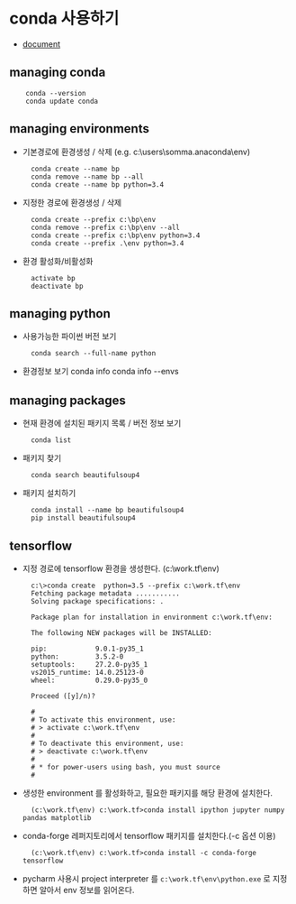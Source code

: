 # conda 사용하기

+ [document](http://conda.pydata.org/docs/index.html)

## managing conda

        conda --version
        conda update conda

## managing environments

+ 기본경로에 환경생성 / 삭제 (e.g. c:\users\somma\.anaconda\env)

        conda create --name bp
        conda remove --name bp --all
        conda create --name bp python=3.4 

+ 지정한 경로에 환경생성 / 삭제

        conda create --prefix c:\bp\env
        conda remove --prefix c:\bp\env --all
        conda create --prefix c:\bp\env python=3.4 
        conda create --prefix .\env python=3.4 

+ 환경 활성화/비활성화

        activate bp
        deactivate bp


## managing python

+ 사용가능한 파이썬 버전 보기

        conda search --full-name python

+ 환경정보 보기
        conda info
        conda info --envs

## managing packages

+ 현재 환경에 설치된 패키지 목록 / 버전 정보 보기

        conda list


+ 패키지 찾기

        conda search beautifulsoup4

+ 패키지 설치하기

        conda install --name bp beautifulsoup4
        pip install beautifulsoup4


## tensorflow

+ 지정 경로에 tensorflow 환경을 생성한다. (c:\work.tf\env)

        c:\>conda create  python=3.5 --prefix c:\work.tf\env
        Fetching package metadata ...........
        Solving package specifications: .

        Package plan for installation in environment c:\work.tf\env:

        The following NEW packages will be INSTALLED:

        pip:            9.0.1-py35_1
        python:         3.5.2-0
        setuptools:     27.2.0-py35_1
        vs2015_runtime: 14.0.25123-0
        wheel:          0.29.0-py35_0

        Proceed ([y]/n)?

        #
        # To activate this environment, use:
        # > activate c:\work.tf\env
        #
        # To deactivate this environment, use:
        # > deactivate c:\work.tf\env
        #
        # * for power-users using bash, you must source
        #

+ 생성한 environment 를 활성화하고, 필요한 패키지를 해당 환경에 설치한다.

        (c:\work.tf\env) c:\work.tf>conda install ipython jupyter numpy pandas matplotlib

+ conda-forge 레퍼지토리에서 tensorflow 패키지를 설치한다.(-c 옵션 이용)

        (c:\work.tf\env) c:\work.tf>conda install -c conda-forge tensorflow

+ pycharm 사용시 project interpreter 를 `c:\work.tf\env\python.exe` 로 지정하면 알아서 env 정보를 읽어온다.